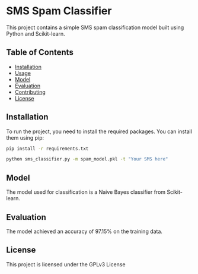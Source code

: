 # SMS Spam Classifier

This project contains a simple SMS spam classification model built using Python and Scikit-learn.

## Table of Contents
- [Installation](#installation)
- [Usage](#usage)
- [Model](#model)
- [Evaluation](#evaluation)
- [Contributing](#contributing)
- [License](#license)

## Installation

To run the project, you need to install the required packages. You can install them using pip:

```bash
pip install -r requirements.txt
```


```bash
python sms_classifier.py -m spam_model.pkl -t "Your SMS here"
```
## Model

The model used for classification is a Naive Bayes classifier from Scikit-learn.

## Evaluation

The model achieved an accuracy of 97.15% on the training data.

## License

This project is licensed under the GPLv3 License
